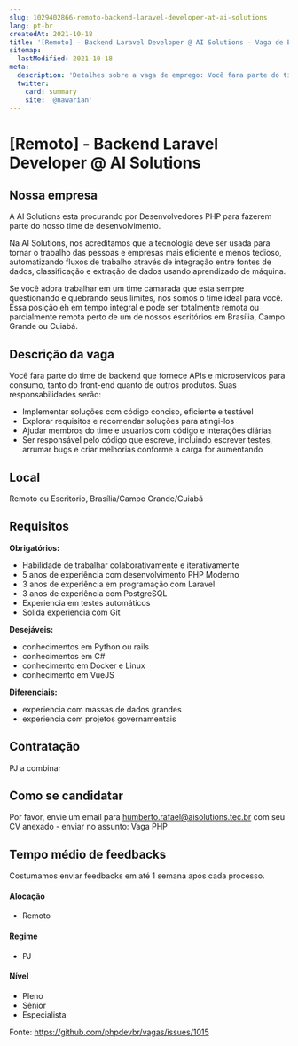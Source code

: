 ```yaml
---
slug: 1029402866-remoto-backend-laravel-developer-at-ai-solutions
lang: pt-br
createdAt: 2021-10-18
title: '[Remoto] - Backend Laravel Developer @ AI Solutions - Vaga de Emprego'
sitemap:
  lastModified: 2021-10-18
meta:
  description: 'Detalhes sobre a vaga de emprego: Você fara parte do time de backend que fornece APIs e microservicos para consumo, tanto do front-end quanto de outros produtos. Suas responsabilidades serão: - Implementar soluções com código conciso, eficiente e testável - Explorar requisitos e recomendar soluções para atingi-los - Ajudar membros do time e usuários com código e interações diárias - Ser responsável pelo código que escreve, incluindo escrever testes, arrumar bugs e criar melhorias conforme a carga for aumentando'
  twitter:
    card: summary
    site: '@nawarian'
---
```


# [Remoto] - Backend Laravel Developer @ AI Solutions

## Nossa empresa

A AI Solutions esta procurando por Desenvolvedores PHP para fazerem parte do nosso time de desenvolvimento.

Na AI Solutions, nos acreditamos que a tecnologia deve ser usada para tornar o trabalho das pessoas e empresas mais 
eficiente e menos tedioso, automatizando fluxos de trabalho através de integração entre fontes de dados, classificação
e extração de dados usando aprendizado de máquina. 

Se você adora trabalhar em um time camarada que esta sempre questionando e quebrando seus limites, nos somos o time 
ideal para você. Essa posição eh em tempo integral e pode ser totalmente remota ou parcialmente remota perto de um 
de nossos escritórios em Brasília, Campo Grande ou Cuiabá.

## Descrição da vaga

Você fara parte do time de backend que fornece APIs e microservicos para consumo, tanto do front-end quanto de outros produtos. Suas responsabilidades serão:

- Implementar soluções com código conciso, eficiente e testável
- Explorar requisitos e recomendar soluções para atingi-los
- Ajudar membros do time e usuários com código e interações diárias
- Ser responsável pelo código que escreve, incluindo escrever testes, arrumar bugs e criar melhorias conforme a carga for aumentando

## Local

Remoto ou Escritório, Brasília/Campo Grande/Cuiabá


## Requisitos

**Obrigatórios:**

- Habilidade de trabalhar colaborativamente e iterativamente
- 5 anos de experiência com desenvolvimento PHP Moderno
- 3 anos de experiência em programação com Laravel
- 3 anos de experiência com PostgreSQL
- Experiencia em testes automáticos
- Solida experiencia com Git

**Desejáveis:**

- conhecimentos em Python ou rails
- conhecimentos em C#
- conhecimento em Docker e Linux
- conhecimento em VueJS

**Diferenciais:**

- experiencia com massas de dados grandes
- experiencia com projetos governamentais

## Contratação

PJ a combinar

## Como se candidatar

Por favor, envie um email para humberto.rafael@aisolutions.tec.br com seu CV anexado - enviar no assunto: Vaga PHP

## Tempo médio de feedbacks

Costumamos enviar feedbacks em até 1 semana após cada processo.

#### Alocação
- Remoto

#### Regime
- PJ

#### Nível
- Pleno
- Sênior
- Especialista


Fonte: https://github.com/phpdevbr/vagas/issues/1015